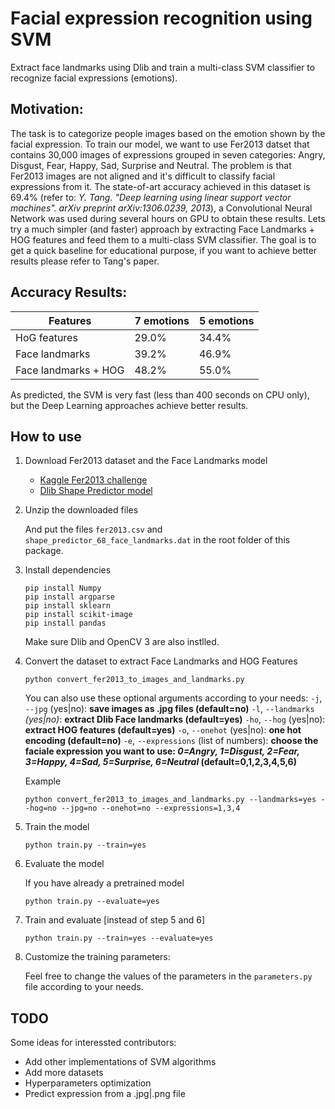 # Facial expression recognition using SVM

Extract face landmarks using Dlib and train a multi-class SVM classifier to recognize facial expressions (emotions).


## Motivation:

The task is to categorize people images based on the emotion shown by the facial expression. 
To train our model, we want to use Fer2013 datset that contains 30,000 images of expressions grouped in seven categories: Angry, Disgust, Fear, Happy, Sad, Surprise and Neutral.
The problem is that Fer2013 images are not aligned and it's difficult to classify facial expressions from it.
The state-of-art accuracy achieved in this dataset is 69.4% (refer to: *Y. Tang. "Deep learning using linear support vector machines". arXiv preprint arXiv:1306.0239, 2013*), a Convolutional Neural Network was used during several hours on GPU to obtain these results.
Lets try a much simpler (and faster) approach by extracting Face Landmarks + HOG features and feed them to a multi-class SVM classifier. The goal is to get a quick baseline for educational purpose, if you want to achieve better results please refer to Tang's paper. 


## Accuracy Results:

|       Features        |  7 emotions   |   5 emotions   |
|-----------------------|---------------|----------------|
| HoG features          |     29.0%     |      34.4%     |
| Face landmarks        |     39.2%     |      46.9%     |
| Face landmarks + HOG  |     48.2%     |      55.0%     |

As predicted, the SVM is very fast (less than 400 seconds on CPU only), but the Deep Learning approaches achieve better results.

## How to use

1. Download Fer2013 dataset and the Face Landmarks model

    - [Kaggle Fer2013 challenge](https://www.kaggle.com/c/challenges-in-representation-learning-facial-expression-recognition-challenge/data)
    - [Dlib Shape Predictor model](http://dlib.net/files/shape_predictor_68_face_landmarks.dat.bz2)

2. Unzip the downloaded files

    And put the files `fer2013.csv` and `shape_predictor_68_face_landmarks.dat` in the root folder of this package.

3. Install dependencies

    ```
    pip install Numpy
    pip install argparse
    pip install sklearn
    pip install scikit-image
    pip install pandas
    ```

    Make sure Dlib and OpenCV 3 are also instlled.

4. Convert the dataset to extract Face Landmarks and HOG Features

    ```
    python convert_fer2013_to_images_and_landmarks.py
    ```

    You can also use these optional arguments according to your needs:
    `-j`, `--jpg` (yes|no): **save images as .jpg files (default=no)**
    `-l`, `--landmarks` *(yes|no)*: **extract Dlib Face landmarks (default=yes)**
    `-ho`, `--hog` (yes|no): **extract HOG features (default=yes)**
    `-o`, `--onehot` (yes|no): **one hot encoding (default=no)**
    `-e`, `--expressions` (list of numbers): **choose the faciale expression you want to use: *0=Angry, 1=Disgust, 2=Fear, 3=Happy, 4=Sad, 5=Surprise, 6=Neutral* (default=0,1,2,3,4,5,6)**

    Example
    ```
    python convert_fer2013_to_images_and_landmarks.py --landmarks=yes --hog=no --jpg=no --onehot=no --expressions=1,3,4
    ```

5. Train the model

    ```
    python train.py --train=yes
    ```

6. Evaluate the model

    If you have already a pretrained model

    ```
    python train.py --evaluate=yes
    ```

7. Train and evaluate [instead of step 5 and 6]

    ```
    python train.py --train=yes --evaluate=yes 
    ```

8. Customize the training parameters:

    Feel free to change the values of the parameters in the `parameters.py` file according to your needs.

## TODO
Some ideas for interessted contributors:
- Add other implementations of SVM algorithms
- Add more datasets
- Hyperparameters optimization
- Predict expression from a .jpg|.png file


